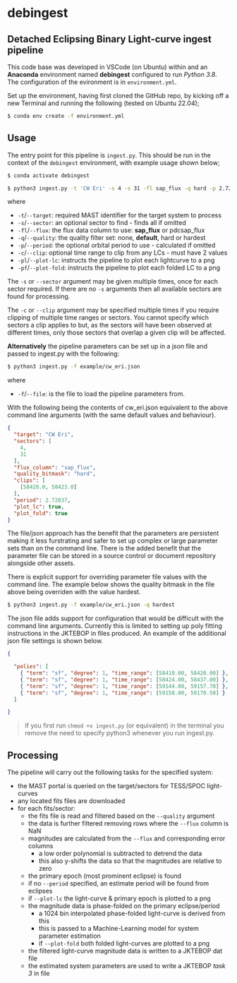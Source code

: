 # debingest

## Detached Eclipsing Binary Light-curve ingest pipeline

This code base was developed in VSCode (on Ubuntu) within and an **Anaconda** 
environment named **debingest** configured to run _Python 3.8_. The 
configuration of the evironment is in `environment.yml`.

Set up the environment, having first cloned the GitHub repo, by kicking off a 
new Terminal and running the following (tested on Ubuntu 22.04);
```sh
$ conda env create -f environment.yml
```

## Usage
The entry point for this pipeline is `ingest.py`.  This should be run in the
context of the `debingest` environment, with example usage shown below;

```sh
$ conda activate debingest

$ python3 ingest.py -t 'CW Eri' -s 4 -s 31 -fl sap_flux -q hard -p 2.72837 -c 58420.0 58423.0 -pl -pf 
```
where
- `-t`/`--target`: required MAST identifier for the target system to process
- `-s`/`--sector`: an optional sector to find - finds all if omitted
- `-fl`/`--flux`: the flux data column to use: **sap_flux** or pdcsap_flux
- `-q`/`--quality`: the quality filter set: none, **default**, hard or hardest
- `-p`/`--period`: the optional orbital period to use - calculated if omitted
- `-c`/`--clip`: optional time range to clip from any LCs - must have 2 values
- `-pl`/`--plot-lc`: instructs the pipeline to plot each lightcurve to a png
- `-pf`/`--plot-fold`: instructs the pipeline to plot each folded LC to a png

The `-s` or `--sector` argument may be given multiple times, once for each 
sector required.  If there are no `-s` arguments then all available sectors
are found for processing. 

The `-c` or `--clip` argument may be specified multiple times if you require 
clipping of multiple time ranges or sectors. You cannot specify which sectors 
a clip applies to but, as the sectors will have been observed at different 
times, only those sectors that overlap a given clip will be affected.

**Alternatively** the pipeline parameters can be set up in a json file and 
passed to ingest.py with the following:

```sh
$ python3 ingest.py -f example/cw_eri.json
```
where
- `-f`/`--file`: is the file to load the pipeline parameters from.

With the following being the contents of cw_eri.json equivalent to the above
command line arguments (with the same default values and behaviour). 

```json
{
  "target": "CW Eri",
  "sectors": [
    4,
    31
  ],
  "flux_column": "sap_flux",
  "quality_bitmask": "hard",
  "clips": [
    [58420.0, 58423.0]
  ],
  "period": 2.72837,
  "plot_lc": true,
  "plot_fold": true
}
```

The file/json approach has the benefit that the parameters are persistent 
making it less furstrating and safer to set up complex or large parameter sets
than on the command line. There is the added benefit that the parameter file 
can be stored in a source control or document repository alongside other assets.

There is explicit support for overriding parameter file values with the command
line. The example below shows the quality bitmask in the file above being
overriden with the value hardest.

```sh
$ python3 ingest.py -f example/cw_eri.json -q hardest
```

The json file adds support for configuration that would be difficult with 
the command line arguments. Currently this is limited to setting up poly
fitting instructions in the JKTEBOP in files produced.  An example of the
additional json file settings is shown below.

```json
{

  "polies": [
    { "term": "sf", "degree": 1, "time_range": [58410.00, 58420.00] },
    { "term": "sf", "degree": 1, "time_range": [58424.00, 58437.00] },
    { "term": "sf", "degree": 1, "time_range": [59144.00, 59157.70] },
    { "term": "sf", "degree": 1, "time_range": [59158.00, 59170.50] }
  ]

}
```

> If you first run `chmod +x ingest.py` (or equivalent) in the terminal 
> you remove the need to specify python3 whenever you run ingest.py.

## Processing
The pipeline will carry out the following tasks for the specified system:
- the MAST portal is queried on the target/sectors for TESS/SPOC light-curves
- any located fits files are downloaded
- for each fits/sector:
  - the fits file is read and filtered based on the `--quality` argument
  - the data is further filtered removing rows where the `--flux` column is NaN
  - magnitudes are calculated from the `--flux` and corresponding error columns
    - a low order polynomial is subtracted to detrend the data
    - this also y-shifts the data so that the magnitudes are relative to zero
  - the primary epoch (most prominent eclipse) is found
  - if no `--period` specified, an estimate period will be found from eclipses
  - if `--plot-lc` the light-curve & primary epoch is plotted to a png
  - the magnitude data is phase-folded on the primary eclipse/period
    - a 1024 bin interpolated phase-folded light-curve is derived from this
    - this is passed to a Machine-Learning model for system parameter estimation
    - if `--plot-fold` both folded light-curves are plotted to a png
  - the filtered light-curve magnitude data is written to a JKTEBOP dat file
  - the estimated system parameters are used to write a JKTEBOP _task 3_ in file